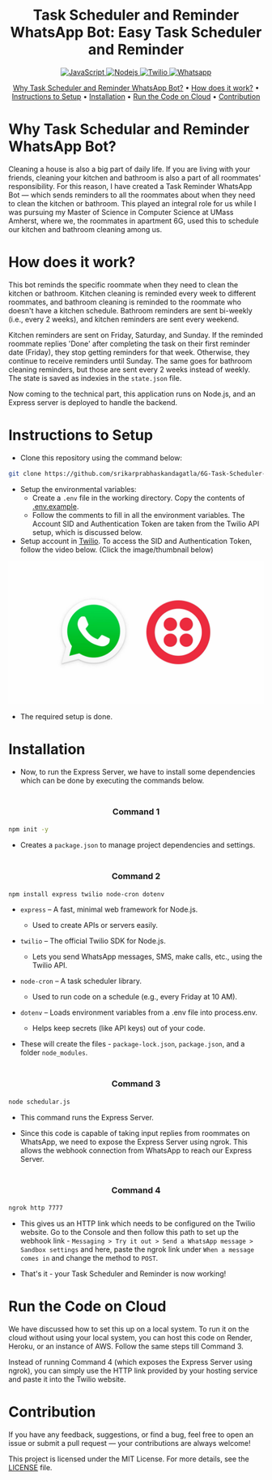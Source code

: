 <h1 align="center">
  <br>
    Task Scheduler and Reminder WhatsApp Bot: Easy Task Scheduler and Reminder
  <br>
</h1>

<p align="center"> 
  <a href="https://www.oracle.com/developer/javascript/">
    <img src="https://img.shields.io/badge/-JavaScript-grey?style=flat-square&logo=javascript&logoColor=F7DF1E" alt="JavaScript">
  </a>
  <a href="https://nodejs.org/en">
    <img src="https://img.shields.io/badge/-Node JS-5FA04E?style=flat-square&logo=node.js&logoColor=white" alt="Nodejs">
  </a>
  <a href="https://www.twilio.com/en-us">
    <img src="https://img.shields.io/badge/-Twilio-F22F46?style=flat-square&logo=twilio&logoColor=white" alt="Twilio">
  </a>
  <a href="https://www.whatsapp.com/">
    <img src="https://img.shields.io/badge/-WhatsApp-25D366?style=flat-square&logo=whatsapp&logoColor=white" alt="Whatsapp">
  </a>
</p>

<p align="center">
  <a href="#why-task-reminder-whatsapp-bot">Why Task Scheduler and Reminder WhatsApp Bot?</a>
  •
  <a href="#how-does-it-work">How does it work?</a>
  •
  <a href="#instructions-to-setup">Instructions to Setup</a>
  •
  <a href="#installation">Installation</a>
  •
  <a href="#run-the-code-on-cloud">Run the Code on Cloud</a>
  •
  <a href="#contribution">Contribution</a>
</p>

# Why Task Schedular and Reminder WhatsApp Bot?
Cleaning a house is also a big part of daily life. If you are living with your friends, cleaning your kitchen and bathroom is also a part of all roommates' responsibility. For this reason, I have created a Task Reminder WhatsApp Bot — which sends reminders to all the roommates about when they need to clean the kitchen or bathroom. This played an integral role for us while I was pursuing my Master of Science in Computer Science at UMass Amherst, where we, the roommates in apartment 6G, used this to schedule our kitchen and bathroom cleaning among us.

# How does it work?
This bot reminds the specific roommate when they need to clean the kitchen or bathroom. Kitchen cleaning is reminded every week to different roommates, and bathroom cleaning is reminded to the roommate who doesn't have a kitchen schedule. Bathroom reminders are sent bi-weekly (i.e., every 2 weeks), and kitchen reminders are sent every weekend.

Kitchen reminders are sent on Friday, Saturday, and Sunday. If the reminded roommate replies 'Done' after completing the task on their first reminder date (Friday), they stop getting reminders for that week. Otherwise, they continue to receive reminders until Sunday. The same goes for bathroom cleaning reminders, but those are sent every 2 weeks instead of weekly. The state is saved as indexies in the `state.json` file.

Now coming to the technical part, this application runs on Node.js, and an Express server is deployed to handle the backend.

# Instructions to Setup
- Clone this repository using the command below:
```bash
git clone https://github.com/srikarprabhaskandagatla/6G-Task-Scheduler-Reminder-Bot.git
```
- Setup the environmental variables:
  - Create a `.env` file in the working directory. Copy the contents of [.env.example](.env.example).
  - Follow the comments to fill in all the environment variables. The Account SID and Authentication Token are taken from the Twilio API setup, which is discussed below.
- Setup account in [Twilio](https://www.twilio.com/en-us). To access the SID and Authentication Token, follow the video below. (Click the image/thumbnail below)

<p align="center"> 
  <a href="https://www.youtube.com/watch?v=dQw4w9WgXcQ">
    <img src="/images/thumbnail.png" alt="Watch the video" width="700"/>
  </a>
</p>

- The required setup is done.

# Installation
- Now, to run the Express Server, we have to install some dependencies which can be done by executing the commands below.

<h3 align="center">
  <br>
    Command 1
  <br>
</h3>

```bash
npm init -y
```
- Creates a `package.json` to manage project dependencies and settings.

<h3 align="center">
  <br>
    Command 2
  <br>
</h3>

```bash
npm install express twilio node-cron dotenv
```
  
  - `express` – A fast, minimal web framework for Node.js.
    - Used to create APIs or servers easily.

  - `twilio` – The official Twilio SDK for Node.js.
    - Lets you send WhatsApp messages, SMS, make calls, etc., using the Twilio API.

  - `node-cron` – A task scheduler library.
    - Used to run code on a schedule (e.g., every Friday at 10 AM).

  - `dotenv` – Loads environment variables from a .env file into process.env.
    - Helps keep secrets (like API keys) out of your code.

  - These will create the files - `package-lock.json`, `package.json`, and a folder `node_modules`.

<h3 align="center">
  <br>
    Command 3
  <br>
</h3>

```bash
node schedular.js
```
  
  - This command runs the Express Server.

- Since this code is capable of taking input replies from roommates on WhatsApp, we need to expose the Express Server using ngrok. This allows the webhook connection from WhatsApp to reach our Express Server.

<h3 align="center">
  <br>
    Command 4
  <br>
</h3>

```bash
ngrok http 7777
```
  
  - This gives us an HTTP link which needs to be configured on the Twilio website. Go to the Console and then follow this path to set up the webhook link - `Messaging > Try it out > Send a WhatsApp message > Sandbox settings` and here, paste the ngrok link under `When a message comes in` and change the method to `POST`.

- That's it - your Task Scheduler and Reminder is now working!

# Run the Code on Cloud
We have discussed how to set this up on a local system. To run it on the cloud without using your local system, you can host this code on Render, Heroku, or an instance of AWS. Follow the same steps till Command 3.

Instead of running Command 4 (which exposes the Express Server using ngrok), you can simply use the HTTP link provided by your hosting service and paste it into the Twilio website.

# Contribution
If you have any feedback, suggestions, or find a bug, feel free to open an issue or submit a pull request — your contributions are always welcome!

This project is licensed under the MIT License. For more details, see the [LICENSE](LICENSE) file.
